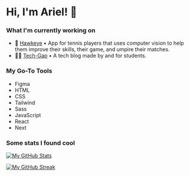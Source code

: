 # Hi, I'm Ariel! 👋

### What I'm currently working on

- 🦅 [Hawkeye](https://github.com/GuidoZyl/Hawkeye) • App for tennis players that uses computer vision to help them improve their skills, their game, and umpire their matches.
- 👨‍💻 [Tech-Gap](https://github.com/ArielAlzogarayFlores/tech-gap-blog) • A tech blog made by and for students. 

### My Go-To Tools

- Figma
- HTML
- CSS
- Tailwind
- Sass
- JavaScript
- React
- Next

### Some stats I found cool

[![My GitHub Stats](https://github-readme-stats.vercel.app/api?username=ArielAlzogarayFlores&count_private=true&show_icons=true&theme=tokyonight)](https://github.com/ArielAlzogarayFlores)

[![My GitHub Streak](https://github-readme-streak-stats.herokuapp.com?user=ArielAlzogarayFlores&theme=tokyonight)](https://git.io/streak-stats)

